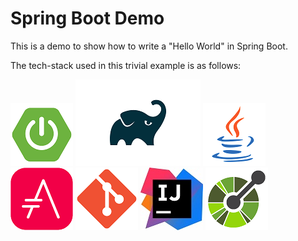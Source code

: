 # Spring Boot Demo

This is a demo to show how to write a "Hello World" in Spring Boot.

The tech-stack used in this trivial example is as follows:

![Spring Boot](./doc/graphics/springBoot.png)
![gradle](./doc/graphics/gradle.png)
![java](./doc/graphics/java.png)
![asciidoc](./doc/graphics/asciidoc.png)
![git](./doc/graphics/git.png)
![intelliJ](./doc/graphics/intelliJ.jpeg)
![openApi](./doc/graphics/openAPI.png)

